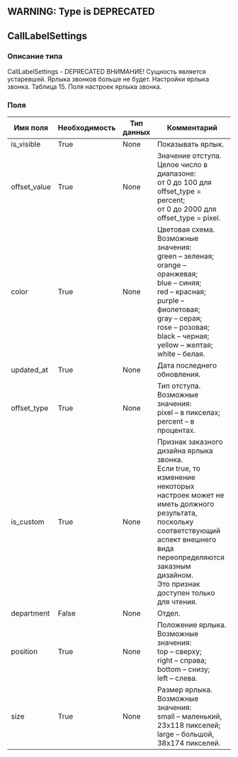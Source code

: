 
## WARNING: Type is DEPRECATED

## CallLabelSettings

### Описание типа
CallLabelSettings - DEPRECATED
ВНИМАНИЕ! Сущность является устаревшей. Ярлыка звонков больше не будет.
Настройки ярлыка звонка.
Таблица 15. Поля настроек ярлыка звонка.


### Поля

| Имя поля | Необходимость | Тип данных | Комментарий |
|---|---|---|---|
|is_visible|True|None|Показывать ярлык.<br/>|
|offset_value|True|None|Значение отступа.<br/>Целое число в диапазоне:<br/>от 0 до 100 для offset_type = percent;<br/>от 0 до 2000 для offset_type = pixel.<br/>|
|color|True|None|Цветовая схема.<br/>Возможные значения:<br/>green – зеленая;<br/>orange – оранжевая;<br/>blue – синяя;<br/>red – красная;<br/>purple – фиолетовая;<br/>gray – серая;<br/>rose – розовая;<br/>black – черная;<br/>yellow – желтая;<br/>white – белая.<br/>|
|updated_at|True|None|Дата последнего обновления.<br/>|
|offset_type|True|None|Тип отступа.<br/>Возможные значения:<br/>pixel – в пикселах;<br/>percent – в процентах.<br/>|
|is_custom|True|None|Признак заказного дизайна ярлыка звонка.<br/>Если true, то изменение некоторых настроек может не иметь должного результата, поскольку соответствующий аспект внешнего вида переопределяются заказным дизайном.<br/>Это признак доступен только для чтения.<br/>|
|department|False|None|Отдел.<br/>|
|position|True|None|Положение ярлыка.<br/>Возможные значения:<br/>top – сверху;<br/>right – справа;<br/>bottom – снизу;<br/>left – слева.<br/>|
|size|True|None|Размер ярлыка.<br/>Возможные значения:<br/>small – маленький, 23x118 пикселей;<br/>large – большой, 38x174 пикселей.<br/>|
